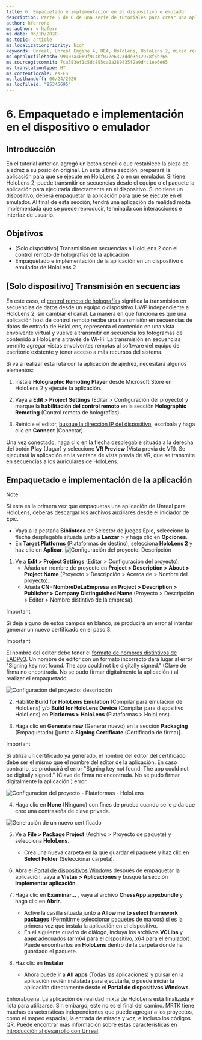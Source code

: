```yaml
---
title: 6. Empaquetado e implementación en el dispositivo o emulador
description: Parte 6 de 6 de una serie de tutoriales para crear una aplicación de ajedrez sencilla con Unreal Engine 4 y el complemento UX Tools de Mixed Reality Toolkit
author: hferrone
ms.author: v-haferr
ms.date: 06/10/2020
ms.topic: article
ms.localizationpriority: high
keywords: Unreal, Unreal Engine 4, UE4, HoloLens, HoloLens 2, mixed reality, tutorial, getting started, mrtk, uxt, UX Tools, documentation
ms.openlocfilehash: 99407a4069f914bf077e6323dde3e12978f6b765
ms.sourcegitcommit: 7ca383ef1c5dc895ca2a289435f2e9d4c1ee6e65
ms.translationtype: HT
ms.contentlocale: es-ES
ms.lasthandoff: 06/24/2020
ms.locfileid: "85345695"
---
```

# <a name="6-packaging--deploying-to-device-or-emulator"></a>6. Empaquetado e implementación en el dispositivo o emulador

## <a name="overview"></a>Introducción

En el tutorial anterior, agregó un botón sencillo que restablece la pieza de ajedrez a su posición original. En esta última sección, preparará la aplicación para que se ejecute en HoloLens 2 o en un emulador. Si tiene HoloLens 2, puede transmitir en secuencias desde el equipo o el paquete la aplicación para ejecutarla directamente en el dispositivo. Si no tiene un dispositivo, deberá empaquetar la aplicación para que se ejecute en el emulador. Al final de esta sección, tendrá una aplicación de realidad mixta implementada que se puede reproducir, terminada con interacciones e interfaz de usuario.

## <a name="objectives"></a>Objetivos

* [Solo dispositivo] Transmisión en secuencias a HoloLens 2 con el control remoto de holografías de la aplicación
* Empaquetado e implementación de la aplicación en un dispositivo o emulador de HoloLens 2

## <a name="device-only-streaming"></a>[Solo dispositivo] Transmisión en secuencias
En este caso, el [control remoto de holografías](https://docs.microsoft.com/windows/mixed-reality/add-holographic-remoting) significa la transmisión en secuencias de datos desde un equipo o dispositivo UWP independiente a HoloLens 2, sin cambiar el canal. La manera en que funciona es que una aplicación host de control remoto recibe una transmisión en secuencias de datos de entrada de HoloLens, representa el contenido en una vista envolvente virtual y vuelve a transmitir en secuencia los fotogramas de contenido a HoloLens a través de Wi-Fi. La transmisión en secuencias permite agregar vistas envolventes remotas al software del equipo de escritorio existente y tener acceso a más recursos del sistema. 

Si va a realizar esta ruta con la aplicación de ajedrez, necesitará algunos elementos:

1.  Instale **Holographic Remoting Player** desde Microsoft Store en HoloLens 2 y ejecute la aplicación.

2.  Vaya a **Edit > Project Settings** (Editar > Configuración del proyecto) y marque la **habilitación del control remoto** en la sección **Holographic Remoting** (Control remoto de holografías).

3.  Reinicie el editor, [busque la dirección IP del dispositivo](https://docs.microsoft.com/windows/uwp/debug-test-perf/device-portal-hololens#connect-over-wi-fi), escríbala y haga clic en **Connect** (Conectar).

Una vez conectado, haga clic en la flecha desplegable situada a la derecha del botón **Play** (Jugar) y seleccione **VR Preview** (Vista previa de VR). Se ejecutará la aplicación en la ventana de vista previa de VR, que se transmite en secuencias a los auriculares de HoloLens. 

## <a name="packaging-and-deploying-the-app"></a>Empaquetado e implementación de la aplicación 

>[!NOTE]
>Si esta es la primera vez que empaquetas una aplicación de Unreal para HoloLens, deberás descargar los archivos auxiliares desde el iniciador de Epic. 
>- Vaya a la pestaña **Biblioteca** en Selector de juegos Epic, seleccione la flecha desplegable situada junto a **Lanzar** > y haga clic en **Opciones**. 
>- En **Target Platforms** (Plataformas de destino), selecciona **HoloLens 2** y haz clic en **Aplicar**. 
>![Configuración del proyecto: Descripción](images/unreal-uxt/6-installationoptions.PNG)

1.  Ve a **Edit > Project Settings** (Editar > Configuración del proyecto). 
    * Añada un nombre de proyecto en **Project > Description > About > Project Name** (Proyecto > Descripción > Acerca de > Nombre del proyecto). 
    * Añada **CN=NombreDeLaEmpresa** en **Project > Description > Publisher > Company Distinguished Name** (Proyecto > Descripción > Editor > Nombre distintivo de la empresa).

> [!IMPORTANT]
> Si deja alguno de estos campos en blanco, se producirá un error al intentar generar un nuevo certificado en el paso 3. 

> [!IMPORTANT]
> El nombre del editor debe tener el [formato de nombres distintivos de LADPv3](https://www.ietf.org/rfc/rfc2253.txt). Un nombre de editor con un formato incorrecto dará lugar al error "Signing key not found. The app could not be digitally signed." (Clave de firma no encontrada. No se pudo firmar digitalmente la aplicación.) al realizar el empaquetado.

![Configuración del proyecto: descripción](images/unreal-uxt/6-cn.PNG)

2.  Habilite **Build for HoloLens Emulation** (Compilar para emulación de HoloLens) y/o **Build for HoloLens Device** (Compilar para dispositivo HoloLens) en **Platforms > HoloLens** (Plataformas > HoloLens).

3.  Haga clic en **Generate new** (Generar nuevo) en la sección **Packaging** (Empaquetado) [junto a **Signing Certificate** (Certificado de firma)].

> [!IMPORTANT]
> Si utiliza un certificado ya generado, el nombre del editor del certificado debe ser el mismo que el nombre del editor de la aplicación. En caso contrario, se producirá el error "Signing key not found. The app could not be digitally signed." (Clave de firma no encontrada. No se pudo firmar digitalmente la aplicación.) error.

![Configuración del proyecto - Plataformas - HoloLens](images/unreal-uxt/6-packaging.PNG)

4. Haga clic en **None** (Ninguno) con fines de prueba cuando se le pida que cree una contraseña de clave privada.

![Generación de un nuevo certificado](images/unreal-uxt/6-private-key-testing.png)

5. Ve a **File > Package Project** (Archivo > Proyecto de paquete) y selecciona **HoloLens**. 
    * Crea una nueva carpeta en la que guardar el paquete y haz clic en **Select Folder** (Seleccionar carpeta). 

6.  Abra el [Portal de dispositivos Windows](https://docs.microsoft.com/windows/mixed-reality/using-the-windows-device-portal) después de empaquetar la aplicación, vaya a **Vistas > Aplicaciones** y busque la sección **Implementar aplicación**.

7.  Haga clic en **Examinar...** , vaya al archivo **ChessApp.appxbundle** y haga clic en **Abrir**. 

    * Active la casilla situada junto a **Allow me to select framework packages** (Permitirme seleccionar paquetes de marcos) si es la primera vez que instala la aplicación en el dispositivo. 
    * En el siguiente cuadro de diálogo, incluya los archivos **VCLibs** y **appx** adecuados (arm64 para el dispositivo, x64 para el emulador). Puede encontrarlos en **HoloLens** dentro de la carpeta donde ha guardado el paquete.

8.  Haz clic en **Instalar**
    * Ahora puede ir a **All apps** (Todas las aplicaciones) y pulsar en la aplicación recién instalada para ejecutarla, o puede iniciar la aplicación directamente desde el **Portal de dispositivos Windows**. 

Enhorabuena. La aplicación de realidad mixta de HoloLens está finalizada y lista para utilizarse. Sin embargo, este no es el final del camino. MRTK tiene muchas características independientes que puede agregar a los proyectos, como el mapeo espacial, la entrada de mirada y voz, e incluso los códigos QR. Puede encontrar más información sobre estas características en [Introducción al desarrollo con Unreal](https://docs.microsoft.com/windows/mixed-reality/unreal-development-overview).

